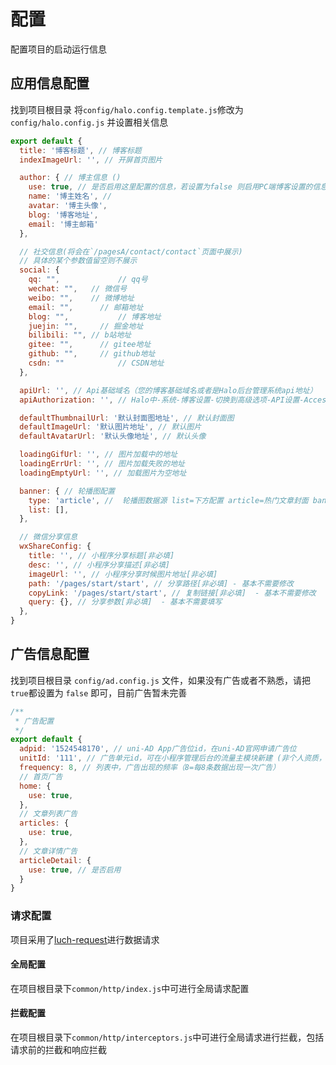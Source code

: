# 配置

配置项目的启动运行信息

## 应用信息配置

找到项目根目录 将`config/halo.config.template.js`修改为 `config/halo.config.js` 并设置相关信息

```javascript
export default {
  title: '博客标题', // 博客标题
  indexImageUrl: '', // 开屏首页图片

  author: { // 博主信息 ()
    use: true, // 是否启用这里配置的信息，若设置为false 则启用PC端博客设置的信息
    name: '博主姓名', //
    avatar: '博主头像',
    blog: '博客地址',
    email: '博主邮箱'
  },

  // 社交信息(将会在`/pagesA/contact/contact`页面中展示)
  // 具体的某个参数值留空则不展示
  social: {
    qq: "", 		 	// qq号
    wechat: "",   // 微信号
    weibo: "",    // 微博地址
    email: "",		// 邮箱地址
    blog: "",			// 博客地址
    juejin: "",		// 掘金地址
    bilibili: "", // b站地址
    gitee: "",		// gitee地址
    github: "",		// github地址
    csdn: ""			// CSDN地址
  },

  apiUrl: '', // Api基础域名（您的博客基础域名或者是Halo后台管理系统api地址）
  apiAuthorization: '', // Halo中-系统-博客设置-切换到高级选项-API设置-Access key

  defaultThumbnailUrl: '默认封面图地址', // 默认封面图
  defaultImageUrl: '默认图片地址', // 默认图片
  defaultAvatarUrl: '默认头像地址', // 默认头像

  loadingGifUrl: '', // 图片加载中的地址
  loadingErrUrl: '', // 图片加载失败的地址
  loadingEmptyUrl: '', // 加载图片为空地址

  banner: { // 轮播图配置
    type: 'article', //  轮播图数据源 list=下方配置 article=热门文章封面 banner=后台对应的轮播图(未开发)
    list: [],
  },

  // 微信分享信息
  wxShareConfig: {
    title: '', // 小程序分享标题[非必填]
    desc: '', // 小程序分享描述[非必填]
    imageUrl: '', // 小程序分享时候图片地址[非必填]
    path: '/pages/start/start', // 分享路径[非必填] - 基本不需要修改
    copyLink: '/pages/start/start', // 复制链接[非必填]  - 基本不需要修改
    query: {}, // 分享参数[非必填]  - 基本不需要填写
  },
}
```

## 广告信息配置

找到项目根目录 `config/ad.config.js` 文件，如果没有广告或者不熟悉，请把`true`都设置为 `false` 即可，目前广告暂未完善

```javascript
/**
 * 广告配置
 */
export default {
  adpid: '1524548170', // uni-AD App广告位id，在uni-AD官网申请广告位
  unitId: '111', // 广告单元id，可在小程序管理后台的流量主模块新建 (非个人资质，小程序后台广告主开通申请)
  frequency: 8, // 列表中，广告出现的频率（8=每8条数据出现一次广告）
  // 首页广告
  home: {
    use: true,
  },
  // 文章列表广告
  articles: {
    use: true,
  },
  // 文章详情广告
  articleDetail: {
    use: true, // 是否启用
  }
}
```

### 请求配置

项目采用了[luch-request](https://www.quanzhan.co/luch-request/)进行数据请求

#### 全局配置

在项目根目录下`common/http/index.js`中可进行全局请求配置

#### 拦截配置

在项目根目录下`common/http/interceptors.js`中可进行全局请求进行拦截，包括请求前的拦截和响应拦截
